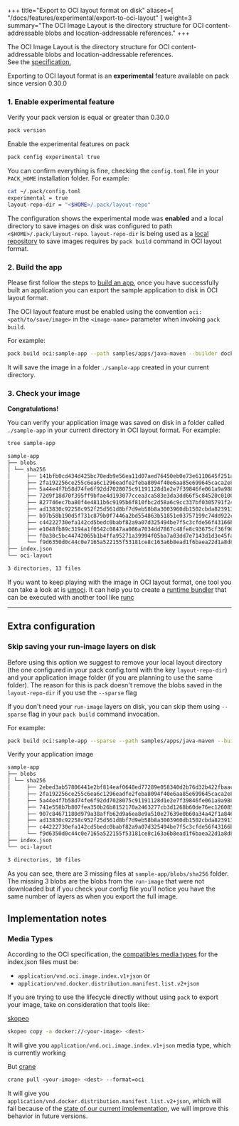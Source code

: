 
+++
title="Export to OCI layout format on disk"
aliases=[
  "/docs/features/experimental/export-to-oci-layout"
]
weight=3
summary="The OCI Image Layout is the directory structure for OCI content-addressable blobs and location-addressable references."
+++

<!--more-->

<div class="quote mb-4">
    The OCI Image Layout is the directory structure for OCI content-addressable blobs and location-addressable references.
    <div class="author">See the <a href="https://github.com/opencontainers/image-spec/blob/main/image-layout.md">specification.</a></div>
</div>

Exporting to OCI layout format is an **experimental** feature available on pack since version 0.30.0

### 1. Enable experimental feature

Verify your pack version is equal or greater than 0.30.0

```bash
pack version
```

Enable the experimental features on pack

```bash
pack config experimental true
```

You can confirm everything is fine, checking the `config.toml` file in your `PACK_HOME` installation folder. For example:

```bash
cat ~/.pack/config.toml
experimental = true
layout-repo-dir = "<$HOME>/.pack/layout-repo"
```

The configuration shows the experimental mode was **enabled** and a local directory to save images on disk was configured to path `<$HOME>/.pack/layout-repo`. `layout-repo-dir` is being used as a [local repository](https://github.com/buildpacks/rfcs/blob/main/text/0119-export-to-oci.md#how-it-works) 
to save images requires by `pack build` command in OCI layout format.

### 2. Build the app

Please first follow the steps to [build an app](/docs/for-app-developers/tutorials/basic-app), once you have successfully built an application you can export the sample application to disk in OCI layout format. 

The OCI layout feature must be enabled using the convention `oci:<path/to/save/image>` in the `<image-name>` parameter when invoking `pack build`.

For example:

```bash
pack build oci:sample-app --path samples/apps/java-maven --builder docker.io/cnbs/sample-builder:bionic
```

It will save the image in a folder `./sample-app` created in your current directory.

### 3. Check your image

**Congratulations!**

You can verify your application image was saved on disk in a folder called `./sample-app` in your current directory in OCI layout format. For example:

```bash
tree sample-app

sample-app
├── blobs
│ └── sha256
│     ├── 141bfb0cd434d425bc70edb9e56ea11d07aed76450eb0e73e6110645f251a8d3
│     ├── 2fa192256ce255c6ea6c1296eadfe2feba8094f40e6aa85e699645caca2e85d8
│     ├── 5a44e4f7b58d74fe6f92dd7028075c91191128d1e2e7f39846fe061a9a98836e
│     ├── 72d9f18d70f395ff9bfae4d193077ccea3ca583e3da3dd66f5c84520c0100727
│     ├── 827746ec7ba80f4e4811b6c9195b6f810fbc2d58a6c9cc337bf0305791f24e97
│     ├── ad13830c92258c952f25d561d8bf7d9eb58b8a3003960db1502cbda8239130b5
│     ├── b97b58b190d5f731c879b0f7446a2bd554863b51851e03757199c74dd922ce61
│     ├── c44222730efa142cd5bedc0babf82a9a07d325494be7f5c3cfde56f43166b65f
│     ├── e1048fb89c3194a1f0542c0847aa086a7034dd7867c48fe8c93675cf36f90610
│     ├── f0a30c5bc44742065b1b4ffa95271a39994f05ba7a03dd7e7143d1d3e45fa0b1
│     └── f9d6350d0c44c0e7165a522155f53181ce8c163a6b8ead1f6baea22d1a8d8a78
├── index.json
└── oci-layout  

3 directories, 13 files
```
If you want to keep playing with the image in  OCI layout format, one tool you can take a look at is [umoci](https://umo.ci/). It can help you to create a 
[runtime bundler](https://github.com/opencontainers/runtime-spec) that can be executed with another tool like [runc](https://github.com/opencontainers/runc)

---

## Extra configuration

### Skip saving your run-image layers on disk

Before using this option we suggest to remove your local layout directory (the one configured in your pack config.toml with the key `layout-repo-dir`) and 
your application image folder (if you are planning to use the same folder). The reason for this is pack doesn't remove the blobs saved in the `layout-repo-dir` if you use the `--sparse` flag 

If you don't need your `run-image` layers on disk, you can skip them using `--sparse` flag in your `pack build` command invocation.

For example:

```bash
pack build oci:sample-app --sparse --path samples/apps/java-maven --builder docker.io/cnbs/sample-builder:bionic
```

Verify your application image

```bash
sample-app
├── blobs
│ └── sha256
│     ├── 2ebed3ab57806441e2bf814eaf0648ed77289e058340d2b76d32b422fbaac5d8
│     ├── 2fa192256ce255c6ea6c1296eadfe2feba8094f40e6aa85e699645caca2e85d8
│     ├── 5a44e4f7b58d74fe6f92dd7028075c91191128d1e2e7f39846fe061a9a98836e
│     ├── 741e558b7b807fea350b26b8152170a2463277cb3d1268b60de76ec12608518a
│     ├── 907c84671180d979a38affb62d9a6ea8e9a510e27639e0b60a34a42f1a846ddc
│     ├── ad13830c92258c952f25d561d8bf7d9eb58b8a3003960db1502cbda8239130b5
│     ├── c44222730efa142cd5bedc0babf82a9a07d325494be7f5c3cfde56f43166b65f
│     └── f9d6350d0c44c0e7165a522155f53181ce8c163a6b8ead1f6baea22d1a8d8a78
├── index.json
└── oci-layout

3 directories, 10 files
```

As you can see, there are 3 missing files at `sample-app/blobs/sha256` folder. The missing 3 blobs are the blobs from the 
`run-image` that were not downloaded but if you check your config file you'll notice you have the same number of layers as 
when you export the full image.

## Implementation notes

### Media Types

According to the OCI specification, the [compatibles media types](https://github.com/opencontainers/image-spec/blob/main/media-types.md#compatibility-matrix) for the index.json files must be:

- `application/vnd.oci.image.index.v1+json` or
- `application/vnd.docker.distribution.manifest.list.v2+json` 

If you are trying to use the lifecycle directly without using `pack` to export your image, take on consideration that tools like:

[skopeo](https://github.com/containers/skopeo)
```bash
skopeo copy -a docker://<your-image> <dest>
```
It will give you `application/vnd.oci.image.index.v1+json` media type, which is currently working

But [crane](https://github.com/google/go-containerregistry/tree/main/cmd/crane) 

```bash
crane pull <your-image> <dest> --format=oci
```
It will give you `application/vnd.docker.distribution.manifest.list.v2+json`, which will fail because of the [state of our current implementation](https://github.com/buildpacks/rfcs/pull/203#discussion_r1092449172), we will improve this behavior in future versions.
